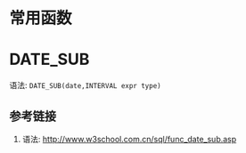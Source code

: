 # 常用函数

# DATE_SUB

语法: `DATE_SUB(date,INTERVAL expr type)`

## 参考链接

1. 语法: http://www.w3school.com.cn/sql/func_date_sub.asp